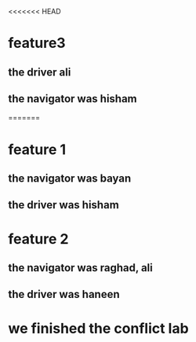 <<<<<<< HEAD
# feature3
## the driver ali
## the navigator was hisham

=======
# feature 1
## the navigator was bayan
## the driver was hisham

# feature 2
## the navigator was raghad, ali
## the driver was haneen

# we finished the conflict lab
